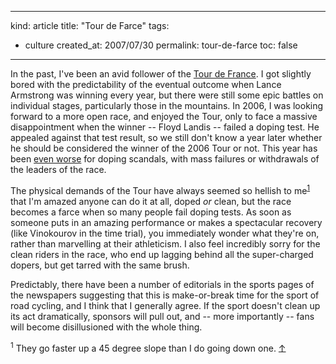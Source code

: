 -----
kind: article
title: "Tour de Farce"
tags:
- culture
created_at: 2007/07/30
permalink: tour-de-farce
toc: false
-----

<p>In the past, I've been an avid follower of the <a href="http://www.letour.fr/">Tour de France</a>. I got slightly bored with the predictability of the eventual outcome when Lance Armstrong was winning every year, but there were still some epic battles on individual stages, particularly those in the mountains. In 2006, I was looking forward to a more open race, and enjoyed the Tour, only to face a massive disappointment when the winner -- Floyd Landis -- failed a doping test. He appealed against that test result, so we still don't know a year later whether he should be considered the winner of the 2006 Tour or not. This year has been <a href="http://en.wikipedia.org/wiki/Doping_at_the_2007_Tour_de_France">even worse</a> for doping scandals, with mass failures or withdrawals of the leaders of the race.</p>

<p>The physical demands of the Tour have always seemed so hellish to me<sup id="r1-300707"><a href="#f1-300707">1</a></sup> that I'm amazed anyone can do it at all, doped <em>or</em> clean, but the race becomes a farce when so many people fail doping tests. As soon as someone puts in an amazing performance or makes a spectacular recovery (like Vinokourov in the time trial), you immediately wonder what they're on, rather than marvelling at their athleticism. I also feel incredibly sorry for the clean riders in the race, who end up lagging behind all the super-charged dopers, but get tarred with the same brush.</p>

<p>Predictably, there have been a number of editorials in the sports pages of the newspapers suggesting that this is make-or-break time for the sport of road cycling, and I think that I generally agree. If the sport doesn't clean up its act dramatically, sponsors will pull out, and -- more importantly -- fans will become disillusioned with the whole thing.</p>

<p><sup id="f1-300707">1</sup> They go faster up a 45 degree slope than I do going down one. <a href="#r1-300707">&uarr;</a></p>


